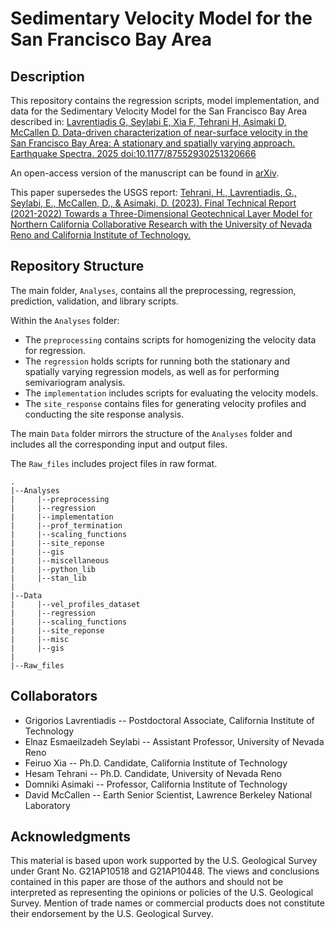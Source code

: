 # Sedimentary Velocity Model for the San Francisco Bay Area

## Description

This repository contains the regression scripts, model implementation, and data for the Sedimentary Velocity Model for the San Francisco Bay Area described in: 
[Lavrentiadis G, Seylabi E, Xia F, Tehrani H, Asimaki D, McCallen D. Data-driven characterization of near-surface velocity in the San Francisco Bay Area: A stationary and spatially varying approach. Earthquake Spectra. 2025 doi:10.1177/87552930251320666](https://journals.sagepub.com/doi/abs/10.1177/87552930251320666)

An open-access version of the manuscript can be found in [arXiv](https://arxiv.org/abs/2409.18856).

This paper supersedes the USGS report: [Tehrani, H., Lavrentiadis, G., Seylabi, E., McCallen, D., & Asimaki, D. (2023). Final Technical Report (2021-2022) Towards a Three-Dimensional Geotechnical Layer Model for Northern California Collaborative Research with the University of Nevada Reno and California Institute of Technology.](https://earthquake.usgs.gov/cfusion/external_grants/reports/G21AP10448.pdf)

## Repository Structure

The main folder, ``Analyses``, contains all the preprocessing, regression, prediction, validation, and library scripts. 

Within the `Analyses` folder:

- The `preprocessing` contains scripts for homogenizing the velocity data for regression.
- The `regression` holds scripts for running both the stationary and spatially varying regression models, as well as for performing semivariogram analysis.
- The `implementation` includes scripts for evaluating the velocity models.
- The `site_response` contains files for generating velocity profiles and conducting the site response analysis.

The main `Data` folder mirrors the structure of the `Analyses` folder and includes all the corresponding input and output files.

The ``Raw_files`` includes project files in raw format. 

    .
    |--Analyses
    |     |--preprocessing
    |     |--regression
    |     |--implementation
    |     |--prof_termination
    |     |--scaling_functions
    |     |--site_reponse
    |     |--gis
    |     |--miscellaneous
    |     |--python_lib
    |     |--stan_lib
    |
    |--Data
    |     |--vel_profiles_dataset
    |     |--regression
    |     |--scaling_functions
    |     |--site_reponse
    |     |--misc
    |     |--gis
    |     
    |--Raw_files


## Collaborators
 - Grigorios Lavrentiadis -- Postdoctoral Associate, California Institute of Technology
 - Elnaz Esmaeilzadeh Seylabi -- Assistant Professor, University of Nevada Reno
 - Feiruo Xia -- Ph.D. Candidate, California Institute of Technology
 - Hesam Tehrani -- Ph.D. Candidate, University of Nevada Reno
 - Domniki Asimaki -- Professor, California Institute of Technology
 - David McCallen -- Earth Senior Scientist, Lawrence Berkeley National Laboratory

## Acknowledgments 
This material is based upon work supported by the U.S. Geological Survey under Grant No. G21AP10518 and G21AP10448.
The views and conclusions contained in this paper are those of the authors and should not be interpreted as representing the opinions or policies of the U.S. Geological Survey. Mention of trade names or commercial products does not constitute their endorsement by the U.S. Geological Survey.
